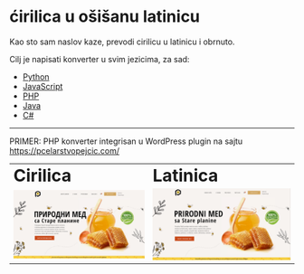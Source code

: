 # ćirilica u ošišanu latinicu
Kao sto sam naslov kaze, prevodi cirilicu u latinicu i obrnuto.

Cilj je napisati konverter u svim jezicima, za sad:
<ul>
  <li><a href="https://github.com/stefanpejcic/Cirilica-u-Latinicu/tree/master/python">Python</a></li>
  <li><a href="https://github.com/stefanpejcic/Cirilica-u-Latinicu/tree/master/javascript">JavaScript</a></li>
  <li><a href="https://github.com/stefanpejcic/Cirilica-u-Latinicu/tree/master/php">PHP</a></li>
  <li><a href="https://github.com/stefanpejcic/Cirilica-u-Latinicu/tree/master/java">Java</a></li>
  <li><a href="https://github.com/stefanpejcic/Cirilica-u-Latinicu/tree/master/C%23">C#</a></li>
</ul>

----------

PRIMER: PHP konverter integrisan u WordPress plugin na sajtu https://pcelarstvopejcic.com/

<table border="0">
 <tr>
    <td><b style="font-size:30px">Cirilica</b></td>
    <td><b style="font-size:30px">Latinica</b></td>
 </tr>
 <tr>
    <td><a href="https://pcelarstvopejcic.com/?pismo=cir"><img src="https://github.com/stefanpejcic/Cirilica-u-Latinicu/blob/master/cirilica.png"></img></a></td>
    <td><a href="https://pcelarstvopejcic.com/?pismo=lat"><img src="https://github.com/stefanpejcic/Cirilica-u-Latinicu/blob/master/latinica.png"></img></a></td>
 </tr>
</table>
